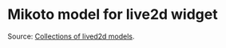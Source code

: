 # Mikoto model for live2d widget

Source: [Collections of lived2d models](https://github.com/xiaoski/live2d_models_collection).
